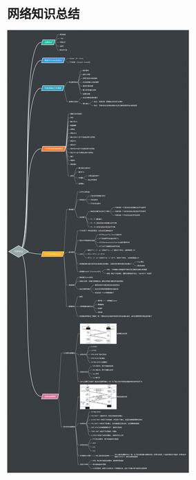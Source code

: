 # 网络知识总结

![TCO协议思维导图][1]

[1]: https://github.com/LAMBERT-XIAO/Network-Articles/blob/master/%E3%80%8ATCP%E5%8D%8F%E8%AE%AE%E3%80%8B%E6%80%9D%E7%BB%B4%E5%AF%BC%E5%9B%BE.png
